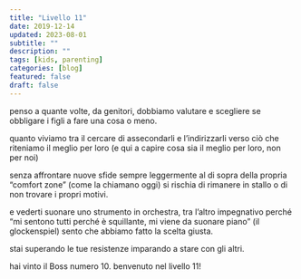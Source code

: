 ```yaml
---
title: "Livello 11"
date: 2019-12-14
updated: 2023-08-01
subtitle: ""
description: ""
tags: [kids, parenting]
categories: [blog]
featured: false
draft: false
---
```


penso a quante volte, da genitori, dobbiamo valutare e scegliere se obbligare i figli a fare una cosa o meno. 

quanto viviamo tra il cercare di assecondarli e l’indirizzarli verso ciò che riteniamo il meglio per loro (e qui a capire cosa sia il meglio per loro, non per noi)

senza affrontare nuove sfide sempre leggermente al di sopra della propria “comfort zone” (come la chiamano oggi) si rischia di rimanere in stallo o di non trovare i propri motivi. 

e vederti suonare uno strumento in orchestra, tra l’altro impegnativo perché “mi sentono tutti perché è squillante, mi viene da suonare piano” (il glockenspiel) sento che abbiamo fatto la scelta giusta.

stai superando le tue resistenze imparando a stare con gli altri. 

hai vinto il Boss numero 10. benvenuto nel livello 11!